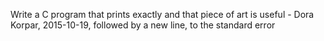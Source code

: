 Write a C program that prints exactly and that piece of art is useful - Dora Korpar, 2015-10-19, followed by a new line, to the standard error
